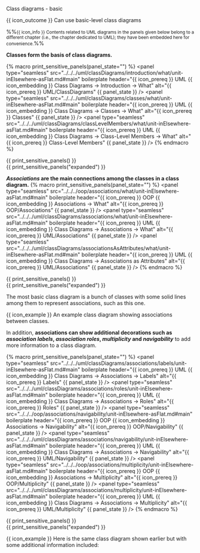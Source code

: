 <span id="title">Class diagrams - basic </span>

<span id="outcomes">{{ icon_outcome }} Can use basic-level class diagrams</span>

<div id="body">

%%<small>{{ icon_info }} Contents related to UML diagrams in the panels given below belong to a different chapter (i.e., the chapter dedicated to UML); they have been embedded here for convenience.</small>%%

**Classes form the basis of class diagrams.**

{% macro print_sensitive_panels(panel_state="") %}
<panel type="seamless" src="../../../uml/classDiagrams/introduction/what/unit-inElsewhere-asFlat.md#main" boilerplate header="{{ icon_prereq }} UML {{ icon_embedding }} Class Diagrams → Introduction → What" alt="{{ icon_prereq }} UML/ClassDiagrams" {{ panel_state }} />
<panel type="seamless" src="../../../uml/classDiagrams/classes/what/unit-inElsewhere-asFlat.md#main" boilerplate header="{{ icon_prereq }} UML {{ icon_embedding }} Class Diagrams → Classes → What" alt="{{ icon_prereq }} Classes" {{ panel_state }} />
<panel type="seamless" src="../../../uml/classDiagrams/classLevelMembers/what/unit-inElsewhere-asFlat.md#main" boilerplate header="{{ icon_prereq }} UML {{ icon_embedding }} Class Diagrams → Class-Level Members → What" alt="{{ icon_prereq }} Class-Level Members" {{ panel_state }} />
{% endmacro %}

<div class="print-only">
{{ print_sensitive_panels() }}
</div>
<div class="non-printable">
{{ print_sensitive_panels("expanded") }}
</div>

**_Associations_ are the main connections among the classes in a class diagram.**
{% macro print_sensitive_panels(panel_state="") %}
<panel type="seamless" src="../../../oop/associations/what/unit-inElsewhere-asFlat.md#main" boilerplate header="{{ icon_prereq }} OOP {{ icon_embedding }} Associations → What" alt="{{ icon_prereq }} OOP/Associations" {{ panel_state }} />
<panel type="seamless" src="../../../uml/classDiagrams/associations/what/unit-inElsewhere-asFlat.md#main" boilerplate header="{{ icon_prereq }} UML {{ icon_embedding }} Class Diagrams → Associations → What" alt="{{ icon_prereq }} UML/Associations" {{ panel_state }} />
<panel type="seamless" src="../../../uml/classDiagrams/associationsAsAttributes/what/unit-inElsewhere-asFlat.md#main" boilerplate header="{{ icon_prereq }} UML {{ icon_embedding }} Class Diagrams → Associations as Attributes" alt="{{ icon_prereq }} UML/Associations" {{ panel_state }} />
{% endmacro %}

<div class="print-only">
{{ print_sensitive_panels() }}
</div>
<div class="non-printable">
{{ print_sensitive_panels("expanded") }}
</div>

The most basic class diagram is a bunch of classes with some solid lines among them to represent associations, such as this one.

<box>

{{ icon_example }} An example class diagram showing associations between classes.
<p/><pic eager src="{{baseUrl}}/modeling/modelingStructures/classDiagramsBasic/images/ageListCalculatorPersonMinimal.png" width="450" />
<p/>

</box>

In addition, **associations can show additional decorations such as _association labels_, _association roles_, _multiplicity_ and _navigability_** to add more information to a class diagram.

{% macro print_sensitive_panels(panel_state="") %}
<panel type="seamless" src="../../../uml/classDiagrams/associations/labels/unit-inElsewhere-asFlat.md#main" boilerplate header="{{ icon_prereq }} UML {{ icon_embedding }} Class Diagrams → Associations → Labels" alt="{{ icon_prereq }} Labels" {{ panel_state }} />
<panel type="seamless" src="../../../uml/classDiagrams/associations/roles/unit-inElsewhere-asFlat.md#main" boilerplate header="{{ icon_prereq }} UML {{ icon_embedding }} Class Diagrams → Associations → Roles" alt="{{ icon_prereq }} Roles" {{ panel_state }} />
<panel type="seamless" src="../../../oop/associations/navigability/unit-inElsewhere-asFlat.md#main" boilerplate header="{{ icon_prereq }} OOP {{ icon_embedding }} Associations → Navigability" alt="{{ icon_prereq }} OOP/Navigability" {{ panel_state }} />
<panel type="seamless" src="../../../uml/classDiagrams/associations/navigability/unit-inElsewhere-asFlat.md#main" boilerplate header="{{ icon_prereq }} UML {{ icon_embedding }} Class Diagrams → Associations → Navigability" alt="{{ icon_prereq }} UML/Navigability" {{ panel_state }} />
<panel type="seamless" src="../../../oop/associations/multiplicity/unit-inElsewhere-asFlat.md#main" boilerplate header="{{ icon_prereq }} OOP {{ icon_embedding }} Associations → Multiplicity" alt="{{ icon_prereq }} OOP/Multiplicity" {{ panel_state }} />
<panel type="seamless" src="../../../uml/classDiagrams/associations/multiplicity/unit-inElsewhere-asFlat.md#main" boilerplate header="{{ icon_prereq }} UML {{ icon_embedding }} Class Diagrams → Associations → Multiplicity" alt="{{ icon_prereq }} UML/Multiplicity" {{ panel_state }} />
{% endmacro %}

<div class="print-only">
{{ print_sensitive_panels() }}
</div>
<div class="non-printable">
{{ print_sensitive_panels("expanded") }}
</div>

<box>

{{ icon_example }} Here is the same class diagram shown earlier but with some additional information included:
<p/><pic eager src="{{baseUrl}}/modeling/modelingStructures/classDiagramsBasic/images/ageListCalculatorPerson.png" width="450" />
<p/>

</box>


</div>

<div id="extras">
  <include src="exercisesPanel.md" boilerplate/>
</div>
